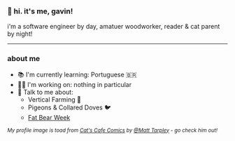 ### 👋 hi. it's me, gavin!

i'm a software engineer by day, amatuer woodworker, reader & cat parent by night! 


--- 
### about me
- 📚 I'm currently learning: Portuguese 🇧🇷
- 👨‍💻 I'm working on: nothing in particular
- 💬 Talk to me about:
  - Vertical Farming 🌱
  - Pigeons & Collared Doves 🐦
  - [Fat Bear Week](https://explore.org/fat-bear-week)
    









<sub>*My profile image is toad from [Cat's Cafe Comics](https://www.catscafecomics.com/) by [@Matt Tarpley](https://twitter.com/CatsCafeComics) - go check him out!*<sub>
